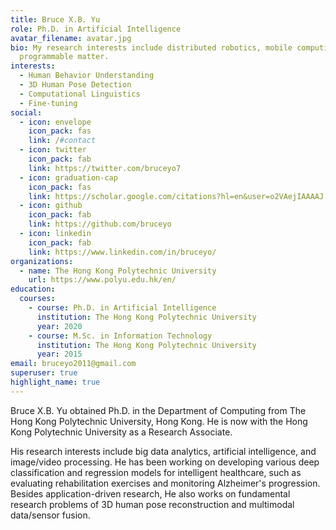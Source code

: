 ```yaml
---
title: Bruce X.B. Yu
role: Ph.D. in Artificial Intelligence
avatar_filename: avatar.jpg
bio: My research interests include distributed robotics, mobile computing and
  programmable matter.
interests:
  - Human Behavior Understanding
  - 3D Human Pose Detection
  - Computational Linguistics
  - Fine-tuning
social:
  - icon: envelope
    icon_pack: fas
    link: /#contact
  - icon: twitter
    icon_pack: fab
    link: https://twitter.com/bruceyo7
  - icon: graduation-cap
    icon_pack: fas
    link: https://scholar.google.com/citations?hl=en&user=o2VAejIAAAAJ
  - icon: github
    icon_pack: fab
    link: https://github.com/bruceyo
  - icon: linkedin
    icon_pack: fab
    link: https://www.linkedin.com/in/bruceyo/
organizations:
  - name: The Hong Kong Polytechnic University
    url: https://www.polyu.edu.hk/en/
education:
  courses:
    - course: Ph.D. in Artificial Intelligence
      institution: The Hong Kong Polytechnic University
      year: 2020
    - course: M.Sc. in Information Technology
      institution: The Hong Kong Polytechnic University
      year: 2015
email: bruceyo2011@gmail.com
superuser: true
highlight_name: true
---
```

Bruce X.B. Yu obtained Ph.D. in the Department of Computing from The Hong Kong Polytechnic University, Hong Kong. He is now with the Hong Kong Polytechnic University as a Research Associate.

His research interests include big data analytics, artificial intelligence, and image/video processing. He has been working on developing various deep classification and regression models for intelligent healthcare, such as evaluating rehabilitation exercises and monitoring Alzheimer's progression. Besides application-driven research, He also works on fundamental research problems of 3D human pose reconstruction and multimodal data/sensor fusion.